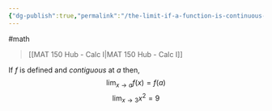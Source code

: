 ```yaml
---
{"dg-publish":true,"permalink":"/the-limit-if-a-function-is-continuous-at-a/","dgHomeLink":true,"dgPassFrontmatter":false,"dgShowLocalGraph":true}
---
```


#math 
> [[MAT 150 Hub - Calc I|MAT 150 Hub - Calc I]]

If $f$ is defined and *contiguous* at $a$ then,
$$
\lim_{x\rightarrow a} f(x) = f(a)
$$
$$
\lim_{x\rightarrow 3} x^{2} = 9
$$